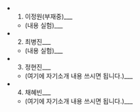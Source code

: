 + 1. 이정원(부재중)___
  - (내용 실험)___

+ 2. 최병진___
  - (내용 실험)___

+ 3. 정현진___
  - (여기에 자기소개 내용 쓰시면 됩니다.)___

+ 4. 채혜빈___
  - (여기에 자기소개 내용 쓰시면 됩니다.)___
